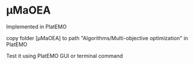 # μMaOEA
Implemented in PlatEMO

copy folder [μMaOEA] to path "Algorithms/Multi-objective optimization" in PlatEMO

Test it using PlatEMO GUI or terminal command
